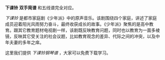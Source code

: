 

**下课铃** **双手简谱** 和五线谱完全对应。

_下课铃_
是都市家庭剧《少年派》中的原声音乐。该剧围绕四个家庭，讲述了家庭成员迎着阳光风雨努力奋斗，最终收获成长的故事。《少年派》聚焦的是高中教育。跟其它教育题材电视剧一样，该剧既反映教育问题，同时也以教育为一面多棱镜，反映其它受关注的社会议题，比如教育观念的差异、代际之间的冲突，以及中年夫妻的多年之痒。

这里我们提供 _下课铃钢琴谱_ ，大家可以免费下载学习。

